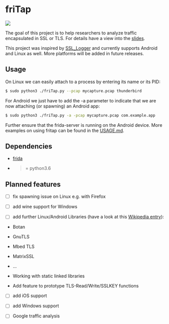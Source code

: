 # friTap

![](/home/daniel/research/projects/fritap/logo.png)



The goal of this project is to help researchers to analyze traffic encapsulated in SSL or TLS. For details have a view into the [slides](./friTap.pdf).

This project was inspired by [SSL_Logger](https://github.com/google/ssl_logger ) and currently supports Android and Linux as well. More platforms will be added in future releases.

## Usage

On Linux we can easily attach to a process by entering its name or its PID:

```bash
$ sudo python3 ./friTap.py --pcap mycapture.pcap thunderbird
```



For Android we just have to add the -a parameter to indicate that we are now attaching (or spawning) an Android app:

```bash
$ sudo python3 ./friTap.py -a -pcap mycapture.pcap com.example.app
```

Further ensure that the frida-server is running on the Android device. More examples on using fritap can be found in the [USAGE.md](./USAGE.md).

## Dependencies

- [frida](https://frida.re)
- >= python3.6

## Planned features

- [ ] fix spawning issue on Linux e.g. with Firefox

- [ ] add wine support for Windows

- [ ] add further Linux/Android Libraries (have a look at this [Wikipedia entry](https://en.wikipedia.org/wiki/Comparison_of_TLS_implementations)):

- Botan
- GnuTLS
- Mbed TLS 
- MatrixSSL
- ...

- Working with static linked libraries
- Add feature to prototype TLS-Read/Write/SSLKEY functions

- [ ] add iOS support
- [ ] add Windows support 
- [ ] Google traffic analysis

